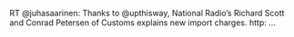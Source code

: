 <!--
id: 971199150
link: http://kevinisom.info/post/971199150/rt-juhasaarinen-thanks-to-upthisway-national
slug: rt-juhasaarinen-thanks-to-upthisway-national
date: Wed Aug 18 2010 20:29:01 GMT+1200 (NZST)
raw: {"blog_name":"kevinisom","id":971199150,"post_url":"http://kevinisom.info/post/971199150/rt-juhasaarinen-thanks-to-upthisway-national","slug":"rt-juhasaarinen-thanks-to-upthisway-national","type":"text","date":"2010-08-18 08:29:01 GMT","timestamp":1282120141,"state":"published","format":"html","reblog_key":"GRjL1PtC","tags":[],"short_url":"http://tmblr.co/Zw68YyvurAk","highlighted":[],"feed_item":"http://twitter.com/kev_nz/statuses/21456916924","from_feed_id":"650289","note_count":0,"title":null,"body":"<p>RT @juhasaarinen: Thanks to @upthisway, National Radio&#8217;s Richard Scott and Conrad Petersen of Customs explains new import charges. http: &#8230;</p>"}
publish: 2010-08-018
tags: 
title: null
-->


RT @juhasaarinen: Thanks to @upthisway, National Radio’s Richard Scott
and Conrad Petersen of Customs explains new import charges. http: …


